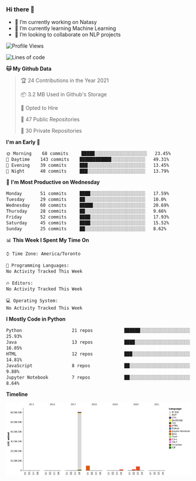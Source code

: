 ### Hi there 👋

<!--
**disooqi/disooqi** is a ✨ _special_ ✨ repository because its `README.md` (this file) appears on your GitHub profile.
-->
- 🔭 I’m currently working on Natasy
- 🌱 I’m currently learning Machine Learning
- 👯 I’m looking to collaborate on NLP projects
<!--
- 🤔 I’m looking for help with ...
- 💬 Ask me about ...
- 📫 How to reach me: http://mohamed.eldesouki.ca
- 😄 Pronouns: ...
- ⚡ Fun fact: ...
-->

<!--START_SECTION:waka-->
![Profile Views](http://img.shields.io/badge/Profile%20Views-5-blue)

![Lines of code](https://img.shields.io/badge/From%20Hello%20World%20I%27ve%20Written-21.1%20million%20lines%20of%20code-blue)

**🐱 My Github Data** 

> 🏆 24 Contributions in the Year 2021
 > 
> 📦 3.2 MB Used in Github's Storage 
 > 
> 💼 Opted to Hire
 > 
> 📜 47 Public Repositories 
 > 
> 🔑 30 Private Repositories  
 > 
**I'm an Early 🐤** 

```text
🌞 Morning    68 commits     █████░░░░░░░░░░░░░░░░░░░░   23.45% 
🌆 Daytime    143 commits    ████████████░░░░░░░░░░░░░   49.31% 
🌃 Evening    39 commits     ███░░░░░░░░░░░░░░░░░░░░░░   13.45% 
🌙 Night      40 commits     ███░░░░░░░░░░░░░░░░░░░░░░   13.79%

```
📅 **I'm Most Productive on Wednesday** 

```text
Monday       51 commits     ████░░░░░░░░░░░░░░░░░░░░░   17.59% 
Tuesday      29 commits     ██░░░░░░░░░░░░░░░░░░░░░░░   10.0% 
Wednesday    60 commits     █████░░░░░░░░░░░░░░░░░░░░   20.69% 
Thursday     28 commits     ██░░░░░░░░░░░░░░░░░░░░░░░   9.66% 
Friday       52 commits     ████░░░░░░░░░░░░░░░░░░░░░   17.93% 
Saturday     45 commits     ████░░░░░░░░░░░░░░░░░░░░░   15.52% 
Sunday       25 commits     ██░░░░░░░░░░░░░░░░░░░░░░░   8.62%

```


📊 **This Week I Spent My Time On** 

```text
⌚︎ Time Zone: America/Toronto

💬 Programming Languages: 
No Activity Tracked This Week

🔥 Editors: 
No Activity Tracked This Week

💻 Operating System: 
No Activity Tracked This Week

```

**I Mostly Code in Python** 

```text
Python                   21 repos            ██████░░░░░░░░░░░░░░░░░░░   25.93% 
Java                     13 repos            ████░░░░░░░░░░░░░░░░░░░░░   16.05% 
HTML                     12 repos            ███░░░░░░░░░░░░░░░░░░░░░░   14.81% 
JavaScript               8 repos             ██░░░░░░░░░░░░░░░░░░░░░░░   9.88% 
Jupyter Notebook         7 repos             ██░░░░░░░░░░░░░░░░░░░░░░░   8.64%

```


**Timeline**

![Chart not found](https://raw.githubusercontent.com/disooqi/disooqi/master/charts/bar_graph.png) 


<!--END_SECTION:waka-->

